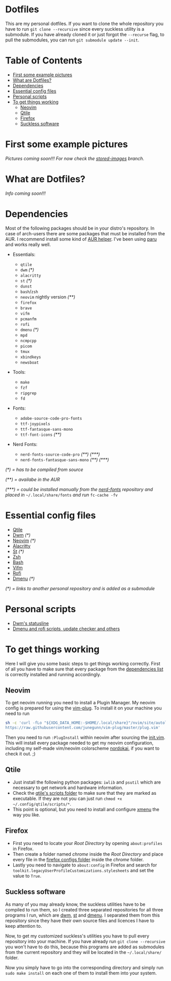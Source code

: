 # Dotfiles
This are my personal dotfiles. If you want to clone the whole repository you have to run `git clone --recursive` since every suckless utility is a submodule. If you have already cloned it or just forgot the `--recurse` flag, to pull the submodules, you can run `git submodule update --init`.

# Table of Contents
* [First some example pictures](#first-some-example-pictures)
* [What are Dotfiles?](#what-are-dotfiles)
* [Dependencies](#dependencies)
* [Essential config files](#essential-config-files)
* [Personal scripts](#personal-scripts)
* [To get things working](#to-get-things-working)
  * [Neovim](#neovim)
  * [Qtile](#qtile)
  * [Firefox](#firefox)
  * [Suckless software](#suckless-software)

# First some example pictures
*Pictures coming soon!!! For now check the [stored-images](https://github.com/stonefeld/dotfiles/tree/stored-images) branch.*
 
# What are Dotfiles?
*Info coming soon!!!*

# Dependencies
Most of the following packages should be in your distro's repository. In case of arch-users there are some packages that must be installed from the AUR. I recommend install some kind of [AUR helper](https://wiki.archlinux.org/index.php/AUR_helpers). I've been using [paru](https://github.com/Morganamilo/paru) and works really well.
* Essentials:
  * `qtile`
  * `dwm` *(\*)*
  * `alacritty`
  * `st` *(\*)*
  * `dunst`
  * `bash`/`zsh`
  * `neovim` nightly version *(\*\*)*
  * `firefox`
  * `brave`
  * `vifm`
  * `pcmanfm`
  * `rofi`
  * `dmenu` *(\*)*
  * `mpd`
  * `ncmpcpp`
  * `picom`
  * `tmux`
  * `xbindkeys`
  * `newsboat`

* Tools:
  * `make`
  * `fzf`
  * `ripgrep`
  * `fd`

* Fonts:
  * `adobe-source-code-pro-fonts`
  * `ttf-joypixels`
  * `ttf-fantasque-sans-mono`
  * `ttf-font-icons` *(\*\*)*

* Nerd Fonts:
  * `nerd-fonts-source-code-pro` *(\*\*) (\*\*\*)*
  * `nerd-fonts-fantasque-sans-mono` *(\*\*) (\*\*\*)*

*(\*) = has to be compiled from source*

*(\*\*) = availabe in the AUR*

*(\*\*\*) = could be installed manually from the [nerd-fonts](https://github.com/ryanoasis/nerd-fonts/tree/master/patched-fonts) repository and placed in* `~/.local/share/fonts` *and run* `fc-cache -fv`

# Essential config files
* [Qtile](https://github.com/stonefeld/dotfiles/tree/master/.config/qtile)
* [Dwm](https://github.com/stonefeld/dwm) *(\*)*
* [Neovim](https://github.com/stonefeld/nvim) *(\*)*
* [Alacritty](https://github.com/stonefeld/dotfiles/tree/master/.config/alacritty)
* [St](https://github.com/stonefeld/st) *(\*)*
* [Zsh](https://github.com/stonefeld/dotfiles/tree/master/.config/zsh/.zshrc)
* [Bash](https://github.com/stonefeld/dotfiles/tree/master/.bashrc)
* [Vifm](https://github.com/stonefeld/dotfiles/tree/master/.config/vifm)
* [Rofi](https://github.com/stonefeld/dotfiles/tree/master/.config/rofi)
* [Dmenu](https://github.com/stonefeld/dmenu) *(\*)*

*(\*) = links to another personal repository and is added as a submodule*

# Personal scripts
* [Dwm's statusline](https://github.com/stonefeld/dotfiles/tree/master/.local/bin/statusline)
* [Dmenu and rofi scripts, update checker and others](https://github.com/stonefeld/dotfiles/tree/master/.local/bin)

# To get things working
Here I will give you some basic steps to get things working correctly. First of all you have to make sure that every package from the [dependencies list](#dependencies) is correctly installed and running accordingly.

## Neovim
To get neovim running you need to install a Plugin Manager. My neovim config is prepared for using the [vim-plug](https://github.com/junegunn/vim-plug). To install it on your machine you need to run 
```bash
sh -c 'curl -fLo "${XDG_DATA_HOME:-$HOME/.local/share}"/nvim/site/autoload/plug.vim --create-dirs \
https://raw.githubusercontent.com/junegunn/vim-plug/master/plug.vim'
```
Then you need to run `:PlugInstall` within neovim after sourcing the [init.vim](https://github.com/stonefeld/nvim/tree/master/init.vim). This will install every package needed to get my neovim configuration, including my self-made vim/neovim colorscheme [nordokai](https://github.com/stonefeld/nordokai), if you want to check it out. ;)

## Qtile
* Just install the following python packages: `iwlib` and `psutil` which are necessary to get network and hardware information.
* Check the [qtile's scripts folder](https://github.com/stonefeld/dotfiles/tree/master/.config/qtile/scripts) to make sure that they are marked as executable. If they are not you can just run `chmod +x ~/.config/qtile/scripts/*`.
* This point is optional, but you need to install and configure [xmenu](https://github.com/phillbush/xmenu) the way you like.

## Firefox
* First you need to locate your *Root Directory* by opening `about:profiles` in Firefox.
* Then create a folder named *chrome* inside the *Root Directory* and place every file in the [firefox configs folder](https://github.com/stonfeld/dotfiles/tree/master/.config/firefox) inside the *chrome* folder.
* Lastly you need to navigate to `about:config` in Firefox and search for `toolkit.legacyUserProfileCustomizations.stylesheets` and set the value to `True`.

## Suckless software
As many of you may already know, the suckless utilities have to be compiled to run them, so I created three separated repositories for all three programs I run, which are [dwm](https://github.com/stonefeld/dwm), [st](https://github.com/stonefeld/st) and [dmenu](https://github.com/stonefeld/dmenu). I separated them from this repository since they have their own source files and licences I have to keep attention to.

Now, to get my customized suckless's utilities you have to pull every repository into your machine. If you have already run `git clone --recursive` you won't have to do this, because this programs are added as submodules from the current repository and they will be located in the `~/.local/share/` folder.

Now you simply have to go into the corresponding directory and simply run `sudo make install` on each one of them to install them into your system.
